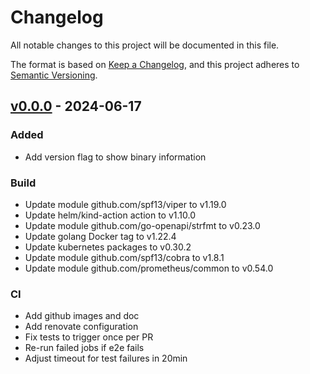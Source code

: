 # Changelog

All notable changes to this project will be documented in this file.

The format is based on [Keep a Changelog](https://keepachangelog.com/en/1.0.0/),
and this project adheres to [Semantic Versioning](https://semver.org/spec/v2.0.0.html).

## [v0.0.0](https://github.com/trustyou/kured-alert-silencer/tree/v0.0.0) - 2024-06-17

### Added

* Add version flag to show binary information

### Build

* Update module github.com/spf13/viper to v1.19.0
* Update helm/kind-action action to v1.10.0
* Update module github.com/go-openapi/strfmt to v0.23.0
* Update golang Docker tag to v1.22.4
* Update kubernetes packages to v0.30.2
* Update module github.com/spf13/cobra to v1.8.1
* Update module github.com/prometheus/common to v0.54.0

### CI

* Add github images and doc
* Add renovate configuration
* Fix tests to trigger once per PR
* Re-run failed jobs if e2e fails
* Adjust timeout for test failures in 20min
